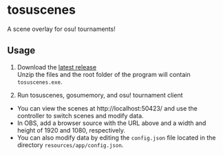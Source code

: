 # tosuscenes
A scene overlay for osu! tournaments!

## Usage

1. Download the [latest release](https://github.com/minidomo/tosuscenes/releases/tag/v1.0.0-alpha)  
Unzip the files and the root folder of the program will contain `tosuscenes.exe`.

2. Run tosuscenes, gosumemory, and osu! tournament client  
- You can view the scenes at http://localhost:50423/ and use the controller to switch scenes and modify data.
- In OBS, add a browser source with the URL above and a width and height of 1920 and 1080, respectively.
- You can also modify data by editing the `config.json` file located in the directory `resources/app/config.json`.